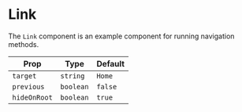 # Link

The `Link` component is an example component for running navigation methods.

| Prop         | Type      | Default |
| ------------ | --------- | ------- |
| `target`     | `string`  | `Home`  |
| `previous`   | `boolean` | `false` |
| `hideOnRoot` | `boolean` | `true`  |
